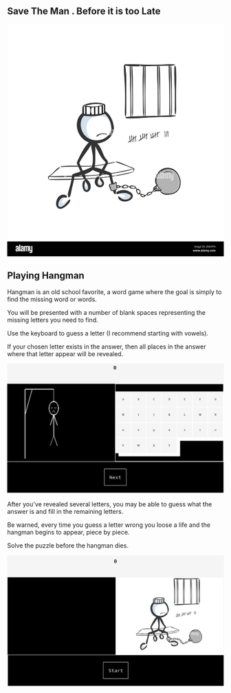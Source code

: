 ## Save The Man . Before it is too Late

![Hangman Game Screenshot](./convict.jpg "Minesweeper Game Screenshot")

## Playing Hangman

Hangman is an old school favorite, a word game where the goal is simply to find the missing word or words.

You will be presented with a number of blank spaces representing the missing letters you need to find.

Use the keyboard to guess a letter (I recommend starting with vowels).

If your chosen letter exists in the answer, then all places in the answer where that letter appear will be revealed.


![Hangman Game Screenshot](./Screenshots/hangman2.png "Minesweeper Game Screenshot")


After you've revealed several letters, you may be able to guess what the answer is and fill in the remaining letters.

Be warned, every time you guess a letter wrong you loose a life and the hangman begins to appear, piece by piece.

Solve the puzzle before the hangman dies.


![Hangman Game Screenshot](./Screenshots/hangman1.png "Minesweeper Game Screenshot")
